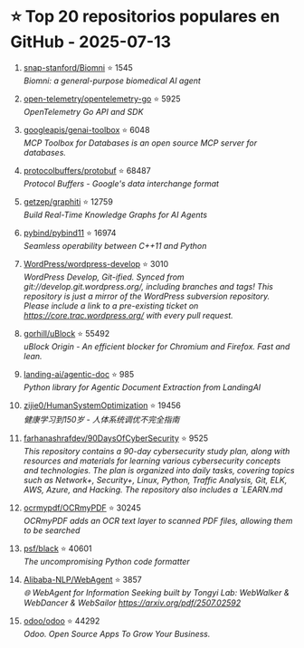 # ⭐ Top 20 repositorios populares en GitHub - 2025-07-13

1. [snap-stanford/Biomni](https://github.com/snap-stanford/Biomni) ⭐ 1545  
   _Biomni: a general-purpose biomedical AI agent_

2. [open-telemetry/opentelemetry-go](https://github.com/open-telemetry/opentelemetry-go) ⭐ 5925  
   _OpenTelemetry Go API and SDK_

3. [googleapis/genai-toolbox](https://github.com/googleapis/genai-toolbox) ⭐ 6048  
   _MCP Toolbox for Databases is an open source MCP server for databases._

4. [protocolbuffers/protobuf](https://github.com/protocolbuffers/protobuf) ⭐ 68487  
   _Protocol Buffers - Google's data interchange format_

5. [getzep/graphiti](https://github.com/getzep/graphiti) ⭐ 12759  
   _Build Real-Time Knowledge Graphs for AI Agents_

6. [pybind/pybind11](https://github.com/pybind/pybind11) ⭐ 16974  
   _Seamless operability between C++11 and Python_

7. [WordPress/wordpress-develop](https://github.com/WordPress/wordpress-develop) ⭐ 3010  
   _WordPress Develop, Git-ified. Synced from git://develop.git.wordpress.org/, including branches and tags! This repository is just a mirror of the WordPress subversion repository. Please include a link to a pre-existing ticket on https://core.trac.wordpress.org/ with every pull request._

8. [gorhill/uBlock](https://github.com/gorhill/uBlock) ⭐ 55492  
   _uBlock Origin - An efficient blocker for Chromium and Firefox. Fast and lean._

9. [landing-ai/agentic-doc](https://github.com/landing-ai/agentic-doc) ⭐ 985  
   _Python library for Agentic Document Extraction from LandingAI_

10. [zijie0/HumanSystemOptimization](https://github.com/zijie0/HumanSystemOptimization) ⭐ 19456  
   _健康学习到150岁 - 人体系统调优不完全指南_

11. [farhanashrafdev/90DaysOfCyberSecurity](https://github.com/farhanashrafdev/90DaysOfCyberSecurity) ⭐ 9525  
   _This repository contains a 90-day cybersecurity study plan, along with resources and materials for learning various cybersecurity concepts and technologies. The plan is organized into daily tasks, covering topics such as Network+, Security+, Linux, Python, Traffic Analysis, Git, ELK, AWS, Azure, and Hacking. The repository also includes a `LEARN.md_

12. [ocrmypdf/OCRmyPDF](https://github.com/ocrmypdf/OCRmyPDF) ⭐ 30245  
   _OCRmyPDF adds an OCR text layer to scanned PDF files, allowing them to be searched_

13. [psf/black](https://github.com/psf/black) ⭐ 40601  
   _The uncompromising Python code formatter_

14. [Alibaba-NLP/WebAgent](https://github.com/Alibaba-NLP/WebAgent) ⭐ 3857  
   _🌐 WebAgent for Information Seeking built by Tongyi Lab: WebWalker & WebDancer & WebSailor https://arxiv.org/pdf/2507.02592_

15. [odoo/odoo](https://github.com/odoo/odoo) ⭐ 44292  
   _Odoo. Open Source Apps To Grow Your Business._


<!-- Última actualización: 2025-07-13T08:05:24.080009 UTC -->